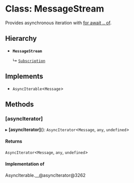 # Class: MessageStream

Provides asynchronous iteration with
[for await .. of](https://developer.mozilla.org/en-US/docs/Web/JavaScript/Reference/Statements/for-await...of).

## Hierarchy

- **`MessageStream`**

  ↳ [`Subscription`](Subscription.md)

## Implements

- `AsyncIterable`<`Message`\>

## Methods

### [asyncIterator]

▸ **[asyncIterator]**(): `AsyncIterator`<`Message`, `any`, `undefined`\>

#### Returns

`AsyncIterator`<`Message`, `any`, `undefined`\>

#### Implementation of

AsyncIterable.\_\_@asyncIterator@3262
